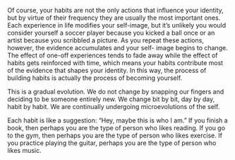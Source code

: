 Of course, your habits are not the only actions that influence your
identity, but by virtue of their frequency they are usually the most
important ones. Each experience in life modifies your self-image, but
it’s unlikely you would consider yourself a soccer player because you
kicked a ball once or an artist because you scribbled a picture. As you
repeat these actions, however, the evidence accumulates and your self-
image begins to change. The effect of one-off experiences tends to fade
away while the effect of habits gets reinforced with time, which means
your habits contribute most of the evidence that shapes your identity.
In this way, the process of building habits is actually the process of 
becoming yourself.

This is a gradual evolution. We do not change by snapping our
fingers and deciding to be someone entirely new. We change bit by bit,
day by day, habit by habit. We are continually undergoing
microevolutions of the self.

Each habit is like a suggestion: “Hey, maybe this is who I am.” If
you finish a book, then perhaps you are the type of person who likes
reading. If you go to the gym, then perhaps you are the type of person
who likes exercise. If you practice playing the guitar, perhaps you are
the type of person who likes music.